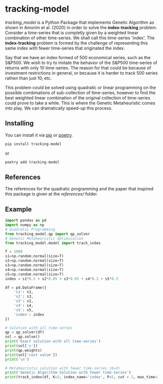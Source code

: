 # tracking-model

_tracking_model_ is a Python Package that implements Genetic Algorithm as shown in Amorim et al. (2020) in order to solve the **index-tracking** problem. Consider a time-series that is completly given by a weighted linear combination of other time-series. We shall call this time-series 'index'. The **index-tracking** problem is formed by the challenge of representing this same index with fewer time-series that originated the index.

Say that we have an index formed of 500 economical series, such as the S&P500. We wish to try to imitate the behavior of the S&P500 time-series of returns with only 10 time-series. The reason for that could be because of investment restrictions in general, or because it is harder to track 500 series rathen than just 10, etc.

This problem could be solved using quadratic or linear programming on the possible combinations of sub-collection of time-series, however to find the best weighted linear combination of the original collection of time-series could prove to take a while. This is where the Genetic Metaheuristic comes into play. We can dramatically speed-up this process.

## Installing

You can install it via [pip](https://pip.pypa.io/en/stable/getting-started/) or [poetry](https://python-poetry.org/).

```python
pip install tracking-model
```

or 

```python
poetry add tracking-model
```

## References 

The references for the quadratic programming and the paper that inspired this package is given at the _references/_ folder. 

## Example

```python
import pandas as pd
import numpy as np
# Quadratic Programming 
from tracking_model.qp import qp_solver
# Genetic Metaheuristic Optimization
from tracking_model.model import track_index

T = 1000
s1=np.random.normal(size=T)
s2=np.random.normal(size=T)
s3=np.random.normal(size=T)
s4=np.random.normal(size=T)
s5=np.random.normal(size=T) 
index = s1*0.5 + s2*0.05 + s3*0.05 + s4*0.2 + s5*0.3

df = pd.DataFrame({
    's1': s1,
    's2': s3,
    's3': s2,
    's4': s4,
    's5': s5,
    'index': index
})

# Solution with all time-series
qp = qp_solver(df)
sol = qp.solve()
print('Exact solution with all time-series')
print(sol['x'])
print(qp.weights)
print(sol['cost value'])
print('\n')

# Metaheuristic solution with fewer time-series (K=3)
print('Genetic Algorithm Solution with fewer time-series')
print(track_index(df, K=3, index_name='index', P=5, cut = 2, max_time=3))
```
